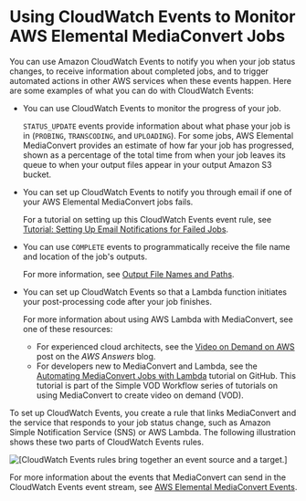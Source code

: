 # Using CloudWatch Events to Monitor AWS Elemental MediaConvert Jobs<a name="cloudwatch_events"></a>

You can use Amazon CloudWatch Events to notify you when your job status changes, to receive information about completed jobs, and to trigger automated actions in other AWS services when these events happen\. Here are some examples of what you can do with CloudWatch Events:
+ You can use CloudWatch Events to monitor the progress of your job\. 

  `STATUS_UPDATE` events provide information about what phase your job is in \(`PROBING`, `TRANSCODING`, and `UPLOADING`\)\. For some jobs, AWS Elemental MediaConvert provides an estimate of how far your job has progressed, shown as a percentage of the total time from when your job leaves its queue to when your output files appear in your output Amazon S3 bucket\.
+ You can set up CloudWatch Events to notify you through email if one of your AWS Elemental MediaConvert jobs fails\.

  For a tutorial on setting up this CloudWatch Events event rule, see [Tutorial: Setting Up Email Notifications for Failed Jobs](mediaconvert_sns_tutorial.md)\.
+ You can use `COMPLETE` events to programmatically receive the file name and location of the job's outputs\.

  For more information, see [Output File Names and Paths](output-file-names-and-paths.md)\.
+ You can set up CloudWatch Events so that a Lambda function initiates your post\-processing code after your job finishes\. 

  For more information about using AWS Lambda with MediaConvert, see one of these resources:
  + For experienced cloud architects, see the [Video on Demand on AWS](https://aws.amazon.com/answers/media-entertainment/video-on-demand-on-aws/) post on the *AWS Answers* blog\.
  + For developers new to MediaConvert and Lambda, see the [Automating MediaConvert Jobs with Lambda](https://github.com/aws-samples/aws-media-services-simple-vod-workflow/blob/master/7-MediaConvertJobLambda/README.md) tutorial on GitHub\. This tutorial is part of the Simple VOD Workflow series of tutorials on using MediaConvert to create video on demand \(VOD\)\.

To set up CloudWatch Events, you create a rule that links MediaConvert and the service that responds to your job status change, such as Amazon Simple Notification Service \(SNS\) or AWS Lambda\. The following illustration shows these two parts of CloudWatch Events rules\. 

![\[CloudWatch Events rules bring together an event source and a target.\]](http://docs.aws.amazon.com/mediaconvert/latest/ug/images/CloudWatchEvents_overview.png)

For more information about the events that MediaConvert can send in the CloudWatch Events event stream, see [AWS Elemental MediaConvert Events](mediaconvert_cwe_events.md)\.